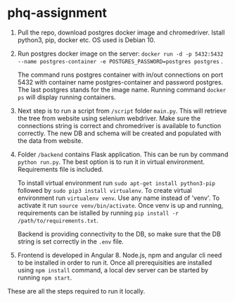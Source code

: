 # phq-assignment

1. Pull the repo, download postgres docker image and chromedriver. Istall python3, pip, docker etc. OS used is Debian 10.

2. Run postgres docker image on the server:
    `docker run -d -p 5432:5432 --name postgres-container -e POSTGRES_PASSWORD=postgres postgres`  .


    The command runs postgres container with in/out connections on port 5432 with container name postgres-container and password postgres. The last postgres stands for the image name.
    Running command `docker ps` will display running containers.
    
3. Next step is to run a script from `/script` folder `main.py`. This will retrieve the tree from website using selenium webdriver. Make sure the connections string is correct and chromedriver is available to function correctly. The new DB and schema will be created and populated with the data from website.

4. Folder `/backend` contains Flask application. This can be run by command `python run.py`. The best option is to run it in virtual environment. Requirements file is included. 

    To install virtual environment run `sudo apt-get install python3-pip` followed by `sudo pip3 install virtualenv`. To create virtual environment run `virtualenv venv`. Use any name instead of 'venv'. To activate it run `source venv/bin/activate`. Once venv is up and running, requirements can be istalled by running `pip install -r /path/to/requirements.txt`.

    Backend is providing connectivity to the DB, so make sure that the DB string is set correctly in the `.env` file.

5. Frontend is developed in Angular 8. Node.js, npm and angular cli need to be installed in order to run it. Once all prerequisities are installed using `npm install` command, a local dev server can be started by running `npm start`.

These are all the steps required to run it locally.